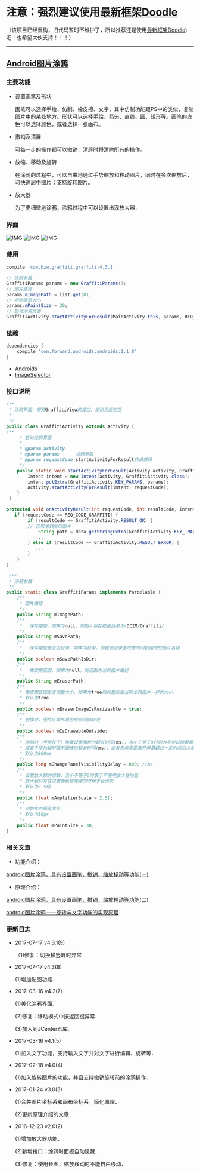 
# 注意：强烈建议使用[最新框架Doodle](https://github.com/1993hzw/Doodle)


（该项目已经重构，旧代码暂时不维护了，所以推荐还是使用[最新框架Doodle](https://github.com/1993hzw/Doodle))吧！也希望大伙支持！！！）

-----------------

## [Android图片涂鸦](http://blog.csdn.net/u012964944/article/details/52661940)

### 主要功能

  * 设置画笔及形状

    画笔可以选择手绘、仿制、橡皮擦、文字，其中仿制功能跟PS中的类似，复制图片中的某处地方。形状可以选择手绘、箭头、直线、圆、矩形等。画笔的底色可以选择颜色，或者选择一张画布。

  * 撤销及清屏

    可每一步的操作都可以撤销，清屏时将清除所有的操作。

  * 放缩、移动及旋转

    在涂鸦的过程中，可以自由地通过手势缩放和移动图片，同时在多次缩放后，可快速居中图片；支持旋转图片。

  * 放大器

    为了更细微地涂鸦，涂鸦过程中可以设置出现放大器．
    
    
### 界面

 ![IMG](https://raw.githubusercontent.com/1993hzw/common/master/Graffiti/01.png)
 ![IMG](https://raw.githubusercontent.com/1993hzw/common/master/Graffiti/02.png)
 ![IMG](https://raw.githubusercontent.com/1993hzw/common/master/Graffiti/03.png)


### 使用
```groovy
compile 'com.hzw.graffiti:graffiti:4.3.1'
```

```java
// 涂鸦参数
GraffitiParams params = new GraffitiParams();
// 图片路径
params.mImagePath = list.get(0);
// 初始画笔大小
params.mPaintSize = 20;
// 启动涂鸦页面
GraffitiActivity.startActivityForResult(MainActivity.this, params, REQ_CODE_GRAFFITI);

```


### 依赖
```groovy
dependencies {
    compile 'com.forward.androids:androids:1.1.8'
}
```

  * [Androids](https://github.com/1993hzw/Androids)
  * [ImageSelector](https://github.com/1993hzw/ImageSelector)


### 接口说明

```java
/**
 * 涂鸦界面，根据GraffitiView的接口，提供页面交互
 *
 */
public class GraffitiActivity extends Activity {
/**
     * 启动涂鸦界面
     *
     * @param activity
     * @param params      涂鸦参数
     * @param requestCode startActivityForResult的请求码
     */
    public static void startActivityForResult(Activity activity, GraffitiParams params, int requestCode) {
        Intent intent = new Intent(activity, GraffitiActivity.class);
        intent.putExtra(GraffitiActivity.KEY_PARAMS, params);
        activity.startActivityForResult(intent, requestCode);
    }
 }
```

```java
protected void onActivityResult(int requestCode, int resultCode, Intent data) {
   if (requestCode == REQ_CODE_GRAFFITI) {
        if (resultCode == GraffitiActivity.RESULT_OK) {
        // 获取涂鸦后的图片
            String path = data.getStringExtra(GraffitiActivity.KEY_IMAGE_PATH);
            ...
        } else if (resultCode == GraffitiActivity.RESULT_ERROR) {
           ...
        }
    }
}
```

```java
 /**
 * 涂鸦参数
 */
public static class GraffitiParams implements Parcelable {
    /**
     * 图片路径
     */
    public String mImagePath;
    /**
     * 　保存路径，如果为null，则图片保存在根目录下/DCIM/Graffiti/
     */
    public String mSavePath;
    /**
     * 　保存路径是否为目录，如果为目录，则在该目录生成由时间戳组成的图片名称
     */
    public boolean mSavePathIsDir;
    /**
     * 　橡皮擦底图，如果为null，则底图为当前图片路径
     */
    public String mEraserPath;
    /**
     * 橡皮擦底图是否调整大小，如果为true则调整到跟当前涂鸦图片一样的大小．
     * 默认为true
     */
    public boolean mEraserImageIsResizeable = true;
    /**
     * 触摸时，图片区域外是否绘制涂鸦轨迹
     */
    public boolean mIsDrawableOutside;
    /**
     * 涂鸦时（手指按下）隐藏设置面板的延长时间(ms)，当小于等于0时则为不尝试隐藏面板（即保持面板当前状态不变）;当大于0时表示需要触摸屏幕超过一定时间后才隐藏
     * 或者手指抬起时展示面板的延长时间(ms)，或者表示需要离开屏幕超过一定时间后才展示
     * 默认为800ms
     */
    public long mChangePanelVisibilityDelay = 800; //ms
    /**
     * 设置放大镜的倍数，当小于等于0时表示不使用放大器功能
     * 放大器只有在设置面板被隐藏的时候才会出现
     * 默认为2.5倍
     */
    public float mAmplifierScale = 2.5f;
    /**
     * 初始化的画笔大小
     * 默认为30px
     */
    public float mPaintSize = 30;
}
```

### 相关文章

  * 功能介绍：

   [android图片涂鸦，具有设置画笔，撤销，缩放移动等功能(一)](http://blog.csdn.net/u012964944/article/details/52661940)


  * 原理介绍：

  [android图片涂鸦，具有设置画笔，撤销，缩放移动等功能(二)](http://blog.csdn.net/u012964944/article/details/52769273)

  [android图片涂鸦——旋转与文字功能的实现原理](http://blog.csdn.net/u012964944/article/details/62889219)


### 更新日志

 * 2017-07-17 v4.3.1(9)

   （1)修复：切换横竖屏时异常
   

 * 2017-07-17 v4.3(8)

    (1)增加贴图功能.
    

 * 2017-03-16 v4.2(7)

    (1)美化涂鸦界面.
  
    (2)修复：移动模式中按返回键异常.
  
    (3)加入到JCenter仓库.


  * 2017-03-16 v4.1(5)

    (1)加入文字功能，支持输入文字并对文字进行编辑、旋转等．


  * 2017-02-18 v4.0(4)

    (1)加入旋转图片的功能，并且支持撤销旋转前的涂鸦操作．


  * 2017-01-24 v3.0(3)

    (1)合并图片坐标系和画布坐标系，简化原理．
  
    (2)更新原理介绍的文章．


  * 2016-12-23 v2.0(2)

    (1)增加放大器功能．

    (2)新增接口：涂鸦时面板自动隐藏．

    (3)修复：使用长图，缩放移动时不能自由移动．

